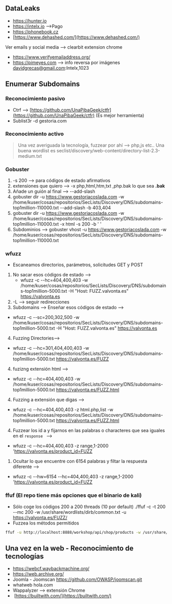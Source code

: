 ## DataLeaks

- https://hunter.io
- https://intelx.io -->Pago
- https://phonebook.cz
- [https://www.dehashed.com/](https://www.dehashed.com/)

Ver emails y social media --> clearbit extension chrome

- https://www.verifyemailaddress.org/
- https://pimeyes.com --> info reversa por imágenes
davidgrecas@gmail.com:Intelx,1023

## Enumerar Subdomains

### Reconocimiento pasivo

- Ctrf --> [https://github.com/UnaPibaGeek/ctfr](https://github.com/UnaPibaGeek/ctfr) (Es mejor herramienta)
- Sublist3r -d gestoria.com
### Reconocimiento activo

> Una vez averiguada  la tecnología, fuzzear por ahí --> php,js etc..
> Una buena wordlist es seclist/discovery/web-content/directory-list-2.3-medium.txt
### Gobuster  
1.  -s 200 --> para códigos de estado afirmativos
2. extensiones que quiero --> -x php,html,htm,txt ,php.bak lo que sea **.bak**
3. Añade un guión al final --> --add-slash
4. gobuster dir -u https://www.gestoriacoslada.com -w /home/kuser/cosas/repositorios/SecLists/Discovery/DNS/subdomains-top1million-110000.txt  --add-slash -b 403,404
5. gobuster dir -u https://www.gestoriacoslada.com -w /home/kuser/cosas/repositorios/SecLists/Discovery/DNS/subdomains-top1million-110000.txt  -x html -s 200 -b ' '
6. Subdominios --> gobuster vhost -u https://www.gestoriacoslada.com -w /home/kuser/cosas/repositorios/SecLists/Discovery/DNS/subdomains-top1million-110000.txt 

###  wfuzz 
- Escaneamos directorios, parámetros, solicitudes GET y POST
1. No sacar esos códigos de estado  --> 
	- wfuzz -c --hc=404,400,403 -w /home/kuser/cosas/repositorios/SecLists/Discovery/DNS/subdomains-top1million-5000.txt -H "Host: FUZZ.valvonta.es" https://valvonta.es
2. -L --> seguir redirecciones
3. Subdomains --> Enseñar esos códigos de estado -->  
- wfuzz -c --sc=200,302,500 -w /home/kuser/cosas/repositorios/SecLists/Discovery/DNS/subdomains-top1million-5000.txt -H "Host: FUZZ.valvonta.es" https://valvonta.es

4. Fuzzing Directories-->
- wfuzz -c --hc=301,404,400,403 -w /home/kuser/cosas/repositorios/SecLists/Discovery/DNS/subdomains-top1million-5000.txt https://valvonta.es/FUZZ

4. fuzizng extensión html -->
- wfuzz -c --hc=404,400,403 -w /home/kuser/cosas/repositorios/SecLists/Discovery/DNS/subdomains-top1million-5000.txt https://valvonta.es/FUZZ.html 

4. Fuzzing a extensión que digas --> 
- wfuzz -c --hc=404,400,403  -z html.php,list  -w /home/kuser/cosas/repositorios/SecLists/Discovery/DNS/subdomains-top1million-5000.txt https://valvonta.es/FUZZ.html 

4. Fuzzear los id a y fijarnos en las palabras o characteres que sea iguales en el `response ` -->  
- wfuzz -c --hc=404,400,403 -z range,1-2000 'https://valvonta.es/product_id=FUZZ

1. Ocultar lo que encuentre con 6154 palabras y filtar la respuesta diferente --> 
- wfuzz -c --hw=6154 --hc=404,400,403 -z range,1-2000 'https://valvonta.es/product_id=FUZZ
### ffuf (El repo tiene más opciones que el binario de kali)
- Sólo coge los códigos 200 a 200 threads (10 por default)
 ./ffuf -c -t 200 --mc 200  -w /usr/share/wordlists/dirb/common.txt -u https://valvonta.es/FUZZ/
- Fuzzea los métodos permitidos 
```bash
ffuf -u http://localhost:8888/workshop/api/shop/products -w /usr/share/SecLists/Fuzzing/http-request-methods.txt -X FUZZ  -mc 401,200
```

## Una vez en la web - Reconocimiento de tecnologías

- https://webcf.waybackmachine.org/
- https://web.archive.org/
- Joomla - Joomscan https://github.com/OWASP/joomscan.git
- whatweb hola.com
- Wappalyzer --> extensión Chrome
-  [https://builtwith.com/](https://builtwith.com/)